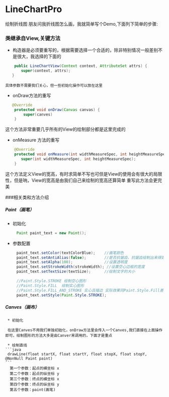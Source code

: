 # LineChartPro
绘制折线图
朋友问我折线图怎么画，我就简单写个Demo,下面列下简单的步骤:

### 类继承自View,关键方法

 *  构造器是必须要重写的，根据需要选择一个合适的，除非特别情况一般差别不是很大，我选择的下面的
 ```java
     public LineChartView(Context context, AttributeSet attrs) {
        super(context, attrs);
    }
 ```
 
    具体参数不需要我们关心，但一些初始化操作可以放在这里
 *  onDraw方法的重写
 
```java
   @Override
    protected void onDraw(Canvas canvas) {
        super(canves)
    }
```

  这个方法非常重要几乎所有的View的绘制部分都是这里完成的
  
  * onMeasure 方法的重写
  
```java
    @Override
    protected void onMeasure(int widthMeasureSpec, int heightMeasureSpec) {
       super(int widthMeasureSpec, int heightMeasureSpec);
    }
```
  这个方法定义View的宽高，有时求简单不写也可但是View的使用会有很大的局限性，但是呐，View的宽高是由我们自己来绘制的宽高还算简单
重写此方法会更完美

###相关类和方法介绍
##### Paint（画笔）
   * 初始化
  ```java
       Paint paint_text = new Paint();
  ```
   * 参数配置
  ```java
       paint_text.setColor(textColorBlue);    //画笔颜色
       paint_text.setAntiAlias(false);        //是否抗锯齿，抗锯齿绘制出来得效果会更好
       paint_text.setAlpha(100);              //设置透明度
       paint_text.setStrokeWidth(strokeWidth); //设置空心边框的宽度
       paint_text.setTextSize(textSize);      //绘制文字的大小
       
       //Paint.Style.STROKE 绘制空心图形
       //Paint.Style.FILL  绘制实心图形
       //Paint.Style.FILL_AND_STROKE 实心且描边 实际效果同Paint.Style.Fill差别不大
       paint_text.setStyle(Paint.Style.STROKE);
  ```
  
##### Canves（画布）
     * 初始化
     
     在这里Canves不用我们单独初始化，onDraw方法里会传入一个Canves,我们直接在上面操作即可，绘制图形的方法大多是由Canver来调用的，下面才是重点
     
     * 绘制直线
    ```java
     drawLine(float startX, float startY, float stopX, float stopY, @NonNull Paint paint)
    ```
      第一个参数：起点的横坐标 x
      第二个参数：起点的纵坐标 y
      第三个参数：终点的横坐标 x
      第四个参数：终点的纵坐标 y
      第五个参数：paint(画笔)
     
